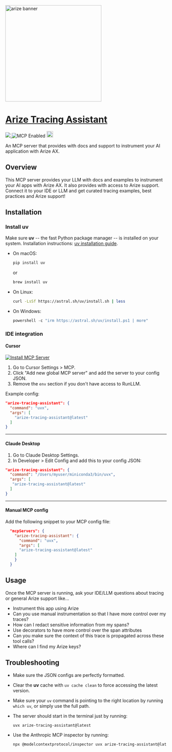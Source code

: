 
<p align="left">
    <a target="_blank" href="https://arize.com" style="background:none">
        <img alt="arize banner" src="https://storage.googleapis.com/arize-assets/arize-logo-white.jpg"  width="300"></img>
</p>

# Arize Tracing Assistant
<a target="_blank" href="https://github.com/Arize-ai/arize/blob/main/sdk/python/arize-tracing-assistant/LICENSE">
    <img src="https://img.shields.io/pypi/l/arize-otel">
</a>
<img src="https://badge.mcpx.dev?status=on" title="MCP Enabled"/>
<a href="https://cursor.com/en/install-mcp?name=arize-tracing-assistant&config=eyJjb21tYW5kIjoidXZ4IGFyaXplLXRyYWNpbmctYXNzaXN0YW50QGxhdGVzdCIsImVudiI6e319"><img src="https://cursor.com/deeplink/mcp-install-dark.svg" alt="Add Arize tracing assistant MCP server to Cursor" height=20 /></a>
    
An MCP server that provides with docs and support to instrument your AI application with Arize AX.

## Overview

This MCP server provides your LLM with docs and examples to instrument your AI apps with Arize AX. It also provides with access to Arize support.
Connect it to your IDE or LLM and get curated tracing examples, best practices and Arize support!


## Installation

### Install uv

Make sure **uv** -- the fast Python package manager -- is installed on your system. Installation instructions: [uv installation guide](https://docs.astral.sh/uv/getting-started/installation/#standalone-installer).

- On macOS:
  ```bash
  pip install uv
  ```
  or

  ```bash
  brew install uv
  ```

- On Linux:
  ```bash
  curl -LsSf https://astral.sh/uv/install.sh | less
  ```
- On Windows:
  ```powershell
  powershell -c "irm https://astral.sh/uv/install.ps1 | more"
  ```

### IDE integration

#### Cursor

[![Install MCP Server](https://cursor.com/deeplink/mcp-install-dark.svg)](https://cursor.com/en/install-mcp?name=arize-tracing-assistant&config=eyJjb21tYW5kIjoidXZ4IGFyaXplLXRyYWNpbmctYXNzaXN0YW50QGxhdGVzdCIsImVudiI6e319)

1. Go to Cursor Settings > MCP.
2. Click "Add new global MCP server" and add the server to your config JSON.
3. Remove the `env` section if you don't have access to RunLLM.

Example config:

```json
"arize-tracing-assistant": {
  "command": "uvx",
  "args": [
    "arize-tracing-assistant@latest"
  ]
}
```

---

#### Claude Desktop

1. Go to Claude Desktop Settings.
2. In Developer > Edit Config and add this to your config JSON:

```json
"arize-tracing-assistant": {
  "command": "/Users/myuser/miniconda3/bin/uvx",
  "args": [
   "arize-tracing-assistant@latest"
  ]
}
```

---

#### Manual MCP config

Add the following snippet to your MCP config file:

```json
  "mcpServers": {
    "arize-tracing-assistant": {
      "command": "uvx",
      "args": [
      "arize-tracing-assistant@latest"
    ]
    }
  }
```

## Usage

Once the MCP server is running, ask your IDE/LLM questions about tracing or general Arize support like...

- Instrument this app using Arize
- Can you use manual instrumentation so that I have more control over my traces?
- How can I redact sensitive information from my spans?
- Use decorators to have more control over the span attributes
- Can you make sure the context of this trace is propagated across these tool calls?
- Where can I find my Arize keys?

## Troubleshooting

- Make sure the JSON configs are perfectly formatted.
- Clear the **uv** cache with `uv cache clean` to force accessing the latest version.
- Make sure your `uv` command is pointing to the right location by running `which uv`, or simply use the full path.
- The server should start in the terminal just by running:

  ```bash
  uvx arize-tracing-assistant@latest
  ```

- Use the Anthropic MCP inspector by running:
  ```bash
  npx @modelcontextprotocol/inspector uvx arize-tracing-assistant@latest
  ```
